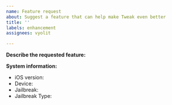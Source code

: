 ```yaml
---
name: Feature request
about: Suggest a feature that can help make Tweak even better
title: ''
labels: enhancement
assignees: vyolit

---
```


**Describe the requested feature:**

**System information:**
- iOS version:
- Device:
- Jailbreak:
- Jailbreak Type:
